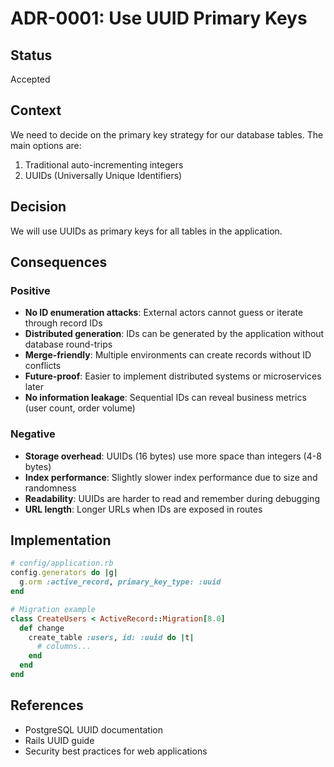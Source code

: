 # ADR-0001: Use UUID Primary Keys

## Status
Accepted

## Context
We need to decide on the primary key strategy for our database tables. The main options are:
1. Traditional auto-incrementing integers
2. UUIDs (Universally Unique Identifiers)

## Decision
We will use UUIDs as primary keys for all tables in the application.

## Consequences

### Positive
- **No ID enumeration attacks**: External actors cannot guess or iterate through record IDs
- **Distributed generation**: IDs can be generated by the application without database round-trips
- **Merge-friendly**: Multiple environments can create records without ID conflicts
- **Future-proof**: Easier to implement distributed systems or microservices later
- **No information leakage**: Sequential IDs can reveal business metrics (user count, order volume)

### Negative
- **Storage overhead**: UUIDs (16 bytes) use more space than integers (4-8 bytes)
- **Index performance**: Slightly slower index performance due to size and randomness
- **Readability**: UUIDs are harder to read and remember during debugging
- **URL length**: Longer URLs when IDs are exposed in routes

## Implementation
```ruby
# config/application.rb
config.generators do |g|
  g.orm :active_record, primary_key_type: :uuid
end

# Migration example
class CreateUsers < ActiveRecord::Migration[8.0]
  def change
    create_table :users, id: :uuid do |t|
      # columns...
    end
  end
end
```

## References
- PostgreSQL UUID documentation
- Rails UUID guide
- Security best practices for web applications
